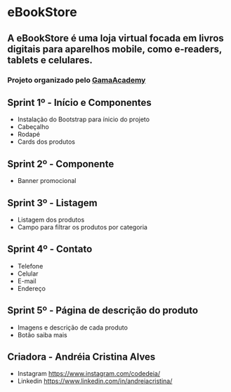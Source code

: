 # eBookStore
## A eBookStore é uma loja virtual focada em livros digitais para aparelhos mobile, como e-readers, tablets e celulares.

### Projeto organizado pelo [GamaAcademy](https://www.gama.academy/)


## Sprint 1º - Início e Componentes
* Instalação do Bootstrap para ínicio do projeto
* Cabeçalho
* Rodapé
* Cards dos produtos


## Sprint 2º - Componente
* Banner promocional


## Sprint 3º - Listagem
* Listagem dos produtos
* Campo para filtrar os produtos por categoria


## Sprint 4º - Contato
* Telefone
* Celular
* E-mail
* Endereço
 

## Sprint 5º - Página de descrição do produto
* Imagens e descrição de cada produto
* Botão saiba mais



## Criadora - Andréia Cristina Alves
* Instagram https://www.instagram.com/codedeia/
* Linkedin https://www.linkedin.com/in/andreiacristina/


